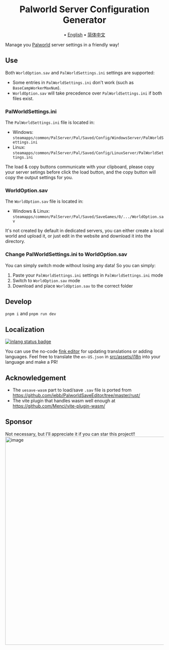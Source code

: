 <h1 align="center">
  <br>
    Palworld Server Configuration Generator
  <br>
</h1>
<p align="center">
   • <a href="/README.md">English</a>
   • <a href="/docs/README_zh_CN.md">简体中文</a>
</p>

Manage you [Palworld](https://store.steampowered.com/app/1623730/Palworld/) server settings in a friendly way!

## Use

Both `WorldOption.sav` and `PalWorldSettings.ini` settings are supported:

- Some entries in `PalWorldSettings.ini` don't work (such as `BaseCampWorkerMaxNum`).
- `WorldOption.sav` will take precedence over `PalWorldSettings.ini` if both files exist.

### PalWorldSettings.ini

The `PalWorldSettings.ini` file is located in:

- Windows: `steamapps/common/PalServer/Pal/Saved/Config/WindowsServer/PalWorldSettings.ini`
- Linux: `steamapps/common/PalServer/Pal/Saved/Config/LinuxServer/PalWorldSettings.ini`

The load & copy buttons communicate with your clipboard, please copy your server setings before click the load button,
and the copy button will copy the output settings for you.

### WorldOption.sav

The `WorldOption.sav` file is located in:

- Windows & Linux: `steamapps/common/PalServer/Pal/Saved/SaveGames/0/.../WorldOption.sav`

It's not created by default in dedicated servers, you can either create a local world and upload it, or just edit in the website and download it into the directory.

### Change PalWorldSettings.ini to WorldOption.sav

You can simply switch mode without losing any data! So you can simply:

1. Paste your `PalWorldSettings.ini` settings in `PalWorldSettings.ini` mode
2. Switch to `WorldOption.sav` mode
3. Download and place `WorldOption.sav` to the correct folder

## Develop

`pnpm i` and `pnpm run dev`

## Localization

[![inlang status badge](https://badge.inlang.com/?url=github.com/Bluefissure/pal-conf)](https://fink.inlang.com/github.com/Bluefissure/pal-conf?ref=badge)

You can use the no-code [fink editor](https://fink.inlang.com/github.com/Bluefissure/pal-conf) for updating translations or adding languages.
Feel free to translate the `en-US.json` in [src/assets/i18n](/src/assets/i18n) into your language and make a PR!

## Acknowledgement

- The `uesave-wasm` part to load/save `.sav` file is ported from https://github.com/iebb/PalworldSaveEditor/tree/master/rust/
- The vite plugin that handles wasm well enough at https://github.com/Menci/vite-plugin-wasm/

## Sponsor

Not necessary, but I'll appreciate it if you can star this project!!
<img width="662" alt="image" src="https://github.com/Bluefissure/pal-conf/assets/9719003/906de048-99cc-4448-bf21-93440ac0c1f1">

